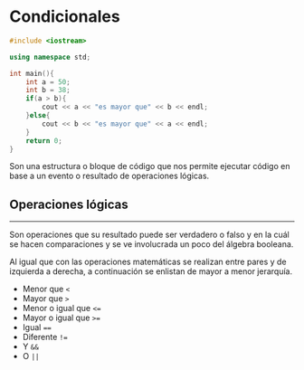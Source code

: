 # Condicionales

```C++
#include <iostream>

using namespace std;

int main(){
    int a = 50;
    int b = 38;
    if(a > b){
        cout << a << "es mayor que" << b << endl;
    }else{
        cout << b << "es mayor que" << a << endl;
    }
    return 0;
}
```

Son una estructura o bloque de código que nos permite ejecutar código en base a un evento o resultado de operaciones lógicas.

## Operaciones lógicas

***
Son operaciones que su resultado puede ser verdadero o falso y en la cuál se hacen comparaciones y se ve involucrada un poco del álgebra booleana.

Al igual que con las operaciones matemáticas se realizan entre pares y de izquierda a derecha, a continuación se enlistan de mayor a menor jerarquía.

- Menor que `<`
- Mayor que `>`
- Menor o igual que `<=`
- Mayor o igual que `>=`
- Igual `==`
- Diferente `!=`
- Y `&&`
- O `||`

